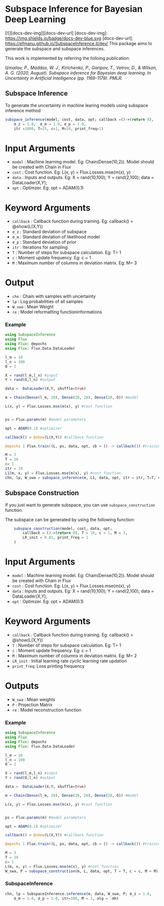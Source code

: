 # Subspace Inference for Bayesian Deep Learning
[![][docs-dev-img]][docs-dev-url]
[docs-dev-img]: https://img.shields.io/badge/docs-dev-blue.svg
[docs-dev-url]: https://efmanu.github.io/SubspaceInference.jl/dev/
This package aims to generate the subspace and subspace inferences.

This work is implemented by referring the folloing publication:

*Izmailov, P., Maddox, W. J., Kirichenko, P., Garipov, T., Vetrov, D., & Wilson, A. G. (2020, August). Subspace
  inference for Bayesian deep learning. In Uncertainty in Artificial Intelligence (pp. 1169-1179). PMLR.*

## Subspace Inference
To generate the uncertainty in machine learing models using subspace inference method
```julia
subspace_inference(model, cost, data, opt; callback =()->(return 0),
	σ_z = 1.0,	σ_m = 1.0, σ_p = 1.0,
	itr =1000, T=25, c=1, M=20, print_freq=1)
```

# Input Arguments
- `model`		: Machine learning model. Eg: Chain(Dense(10,2)). Model should be created with Chain in Flux
- `cost`		: Cost function. Eg: L(x, y) = Flux.Losses.mse(m(x), y)
- `data`		: Inputs and outputs. Eg:	X = rand(10,100); Y = rand(2,100); data = DataLoader(X,Y);
- `opt`			: Optimzer. Eg: opt = ADAM(0.1)
# Keyword Arguments
- `callback`  	: Callback function during training. Eg: callback() = @show(L(X,Y))
- `σ_z`   		: Standard deviation of subspace
- `σ_m`   		: Standard deviation of likelihood model
- `σ_p`   		: Standard deviation of prior
- `itr`			: Iterations for sampling
- `T`			: Number of steps for subspace calculation. Eg: T= 1
- `c`			: Moment update frequency. Eg: c = 1
- `M`			: Maximum number of columns in deviation matrix. Eg: M= 3

# Output

- `chn`			: Chain with samples with uncertainty 
- `lp`			: Log probabilities of all samples
- `W_swa`		: Mean Weight
- `re`			: Model reformatting functioninformations

### Example

```julia
using SubspaceInference
using Flux
using Flux: @epochs
using Flux: Flux.Data.DataLoader

l_m = 10
l_n = 100
O = 2

X = rand(l_m,l_n) #input
Y = rand(O,l_n) #output 

data =  DataLoader(X,Y, shuffle=true)

m = Chain(Dense(l_m, 20), Dense(20, 20), Dense(20, O)) #model

L(x, y) = Flux.Losses.mse(m(x), y) #cost function


ps = Flux.params(m) #model parameters

opt = ADAM(0.1) #optimizer

callback() = @show(L(X,Y)) #callback function

@epochs 1 Flux.train!(L, ps, data, opt, cb = () -> callback()) #training

M = 3
T = 10
c= 1
itr = 10
L1(m, x, y) = Flux.Losses.mse(m(x), y) #cost function
chn, lp, W_swa = subspace_inference(m, L1, data, opt, itr = itr, T=T, c=1, M=M)
```

## Subspace Construction
If you just want to generate subspace, you can use `subspace_construction` function.


The subspace can be generated by using the following function:
```julia
	subspace_construction(model, cost, data, opt; 
		callback = ()->(return 0), T = 10, c = 1, M = 3, 
		LR_init = 0.01, print_freq = 1
	)
```

# Input Arguments
- `model` 	 : Machine learning model. Eg: Chain(Dense(10,2)). Model should be created with Chain in Flux
- `cost`  	 : Cost function. Eg: L(x, y) = Flux.Losses.mse(m(x), y)
- `data` 	 : Inputs and outputs. Eg:	X = rand(10,100); Y = rand(2,100); data = DataLoader(X,Y);
- `opt`		 : Optimzer. Eg: opt = ADAM(0.1)

# Keyword Arguments
- `callback`  : Callback function during training. Eg: callback() = @show(L(X,Y))
- `T` 		  : Number of steps for subspace calculation. Eg: T= 1
- `c` 		  : Moment update frequency. Eg: c = 1
- `M` 		  : Maximum number of columns in deviation matrix. Eg: M= 2
- `LR_init`	  : Initial learning rate cyclic learning rate updation
- `print_freq`: Loss printing frequency

# Outputs
- `W_swa`    : Mean weights
- `P` 		 : Projection Matrix
- `re` 		 : Model reconstruction function


### Example
```julia
using SubspaceInference
using Flux
using Flux: @epochs
using Flux: Flux.Data.DataLoader

l_m = 10
l_n = 100
O = 2

X = rand(l_m,l_n) #input
Y = rand(O,l_n) #output 

data =  DataLoader(X,Y, shuffle=true)

m = Chain(Dense(l_m, 20), Dense(20, 20), Dense(20, O)) #model

L(x, y) = Flux.Losses.mse(m(x), y) #cost function


ps = Flux.params(m) #model parameters

opt = ADAM(0.1) #optimizer

callback() = @show(L(X,Y)) #callback function

@epochs 1 Flux.train!(L, ps, data, opt, cb = () -> callback()) #training

M = 3
T = 10
c= 1
L(m, x, y) = Flux.Losses.mse(m(x), y) #cost function
W_swa, P = subspace_construction(m, L, data, opt, T = T, c = c, M = M)

```
### SubspaceInference

```julia
chn, lp = SubspaceInference.inference(m, data, W_swa, P; σ_z = 1.0,
	σ_m = 1.0, σ_p = 1.0, itr=100, M = 3, alg = :mh)
```

